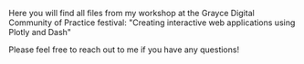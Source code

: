 Here you will find all files from my workshop at the Grayce Digital Community of Practice festival: "Creating interactive web applications using Plotly and Dash"

Please feel free to reach out to me if you have any questions!
